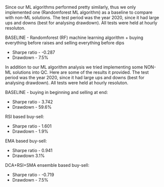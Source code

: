 Since our ML algorithms performed pretty similarly, thus we only implemented one (Randomforest ML algorithm) as a baseline to compare with non-ML solutions. The test period was the year 2020, since it had large ups and downs (best for analysing drawdown).
All tests were held at hourly resoluton.

BASELINE - Randomforest (RF) machine learning algorithm + buying everything before raises and selling everything before dips

* Sharpe ratio - -0.287
* Drawdown - 7.5%


In addition to our ML algorithm analysis we tried implementing some NON-ML solutions into QC.
Here are some of the results it provided. The test period was the year 2020, since it had large ups and downs (best for analysing drawdown).
All tests were held at hourly resoluton.

BASELINE - buying in beginning and selling at end:

* Sharpe ratio - 3.742
* Drawdown - 59.6%


RSI based buy-sell:

* Sharpe ratio - 1.601
* Drawdown - 1.9%


EMA based buy-sell:
* Sharpe ratio - 0.941
* Drawdown 3.1%


DCA+RSI+SMA ensemble based buy-sell:
* Sharpe ratio - -0.719
* Drawdown - 7.5%

